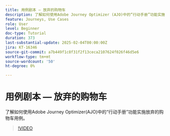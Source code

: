 ```yaml
---
title: 用例剧本 — 放弃的购物车
description: 了解如何使用Adobe Journey Optimizer (AJO)中的“行动手册”功能实施放弃的购物车用例。
feature: Journeys, Use Cases
role: User
level: Beginner
doc-type: Tutorial
duration: 373
last-substantial-update: 2025-02-04T00:00:00Z
jira: KT-16346
source-git-commit: a7b449f1c8f31f2f13ceca2107624f026f46d5e6
workflow-type: tm+mt
source-wordcount: '50'
ht-degree: 0%

---
```



# 用例剧本 — 放弃的购物车

了解如何使用Adobe Journey Optimizer(AJO)中的“行动手册”功能实施放弃的购物车用例。

>[!VIDEO](https://video.tv.adobe.com/v/3443964/?learn=on&enablevpops)
